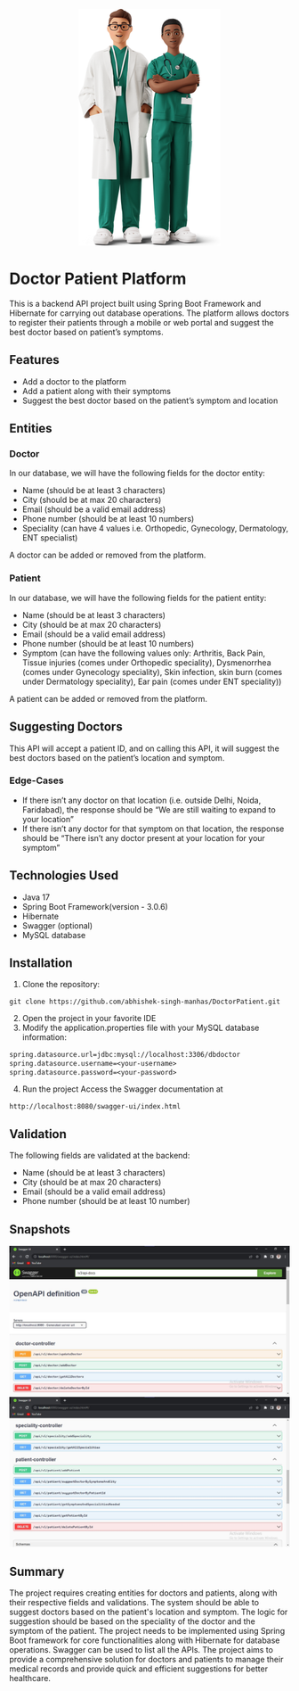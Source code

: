 
<p align="center">
  <img src="https://github.com/abhishek-singh-manhas/DoctorPatient/blob/ad7b0d5aa7410a5bff62fd2c07c1cb695b3c8dbf/snapshots/3ddoctors.png" 
</p>

# Doctor Patient Platform

This is a backend API project built using Spring Boot Framework and Hibernate for carrying out database operations. The platform allows doctors to register their patients through a mobile or web portal and suggest the best doctor based on patient’s symptoms. 

## Features

- Add a doctor to the platform
- Add a patient along with their symptoms
- Suggest the best doctor based on the patient’s symptom and location

## Entities

### Doctor

In our database, we will have the following fields for the doctor entity:

- Name (should be at least 3 characters)
- City (should be at max 20 characters)
- Email (should be a valid email address)
- Phone number (should be at least 10 numbers)
- Speciality (can have 4 values i.e. Orthopedic, Gynecology, Dermatology, ENT specialist)

A doctor can be added or removed from the platform.

### Patient

In our database, we will have the following fields for the patient entity:

- Name (should be at least 3 characters)
- City (should be at max 20 characters)
- Email (should be a valid email address)
- Phone number (should be at least 10 numbers)
- Symptom (can have the following values only: Arthritis, Back Pain, Tissue injuries (comes under Orthopedic speciality), Dysmenorrhea (comes under Gynecology speciality), Skin infection, skin burn (comes under Dermatology speciality), Ear pain (comes under ENT speciality))

A patient can be added or removed from the platform.

## Suggesting Doctors

This API will accept a patient ID, and on calling this API, it will suggest the best doctors based on the patient’s location and symptom.

### Edge-Cases

- If there isn’t any doctor on that location (i.e. outside Delhi, Noida, Faridabad), the response should be “We are still waiting to expand to your location”
- If there isn’t any doctor for that symptom on that location, the response should be “There isn’t any doctor present at your location for your symptom”

## Technologies Used

- Java 17
- Spring Boot Framework(version - 3.0.6)
- Hibernate
- Swagger (optional)
- MySQL database

## Installation

1. Clone the repository:
```
git clone https://github.com/abhishek-singh-manhas/DoctorPatient.git
```

2. Open the project in your favorite IDE
3. Modify the application.properties file with your MySQL database information:
```
spring.datasource.url=jdbc:mysql://localhost:3306/dbdoctor
spring.datasource.username=<your-username>
spring.datasource.password=<your-password>
```

4. Run the project
Access the Swagger documentation at 
```
http://localhost:8080/swagger-ui/index.html
```

## Validation
The following fields are validated at the backend:
- Name (should be at least 3 characters)
- City (should be at max 20 characters)
- Email (should be a valid email address)
- Phone number (should be at least 10 number)

## Snapshots
![swagger snap 1](https://github.com/abhishek-singh-manhas/DoctorPatient/blob/b4275cc7e5edd58d5e4c138e9ebd238bc2ba70ea/snapshots/outputSwagger1.jpg)
![swagger snap 2](https://github.com/abhishek-singh-manhas/DoctorPatient/blob/b4275cc7e5edd58d5e4c138e9ebd238bc2ba70ea/snapshots/outputSwagger2.jpg)

## Summary
The project requires creating entities for doctors and patients, along with their respective fields and validations. The system should be able to suggest doctors based on the patient's location and symptom. The logic for suggestion should be based on the speciality of the doctor and the symptom of the patient. The project needs to be implemented using Spring Boot framework for core functionalities along with Hibernate for database operations. Swagger can be used to list all the APIs. The project aims to provide a comprehensive solution for doctors and patients to manage their medical records and provide quick and efficient suggestions for better healthcare.

